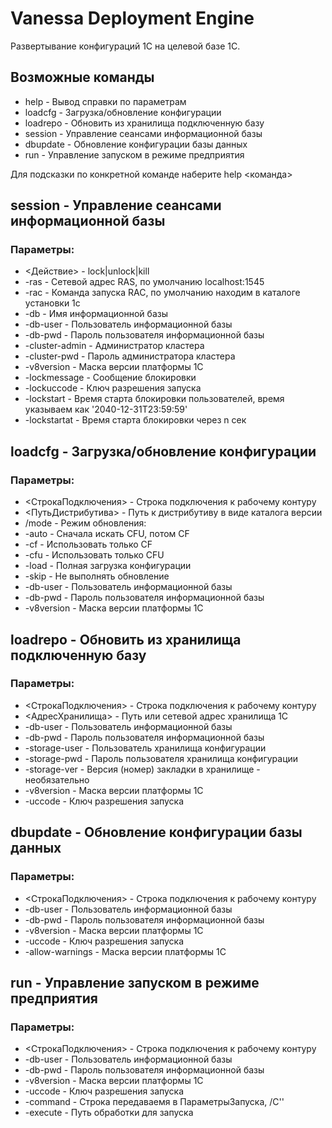 # Vanessa Deployment Engine

Развертывание конфигураций 1С на целевой базе 1С.

## Возможные команды

* help      - Вывод справки по параметрам
* loadcfg   - Загрузка/обновление конфигурации
* loadrepo  - Обновить из хранилища подключенную базу
* session   - Управление сеансами информационной базы
* dbupdate  - Обновление конфигурации базы данных
* run       - Управление запуском в режиме предприятия

Для подсказки по конкретной команде наберите help <команда>

## session - Управление сеансами информационной базы

### Параметры:
* <Действие> - lock|unlock|kill
* -ras - Сетевой адрес RAS, по умолчанию localhost:1545
* -rac - Команда запуска RAC, по умолчанию находим в каталоге установки 1с
* -db - Имя информационной базы
* -db-user - Пользователь информационной базы
* -db-pwd - Пароль пользователя информационной базы
* -cluster-admin - Администратор кластера
* -cluster-pwd - Пароль администратора кластера
* -v8version - Маска версии платформы 1С
* -lockmessage - Сообщение блокировки
* -lockuccode - Ключ разрешения запуска
* -lockstart - Время старта блокировки пользователей, время указываем как '2040-12-31T23:59:59'
* -lockstartat - Время старта блокировки через n сек


## loadcfg - Загрузка/обновление конфигурации

### Параметры:

* <СтрокаПодключения> - Строка подключения к рабочему контуру
* <ПутьДистрибутива> - Путь к дистрибутиву в виде каталога версии
* /mode - Режим обновления:
 *	-auto - Сначала искать CFU, потом CF
 *	-cf   - Использовать только CF
 *	-cfu  - Использовать только CFU
 *	-load - Полная загрузка конфигурации
 *	-skip - Не выполнять обновление
* -db-user - Пользователь информационной базы
* -db-pwd - Пароль пользователя информационной базы
* -v8version - Маска версии платформы 1С

## loadrepo - Обновить из хранилища подключенную базу

### Параметры:

* <СтрокаПодключения> - Строка подключения к рабочему контуру
* <АдресХранилища> - Путь или сетевой адрес хранилища 1С
* -db-user - Пользователь информационной базы
* -db-pwd - Пароль пользователя информационной базы
* -storage-user - Пользователь хранилища конфигурации
* -storage-pwd - Пароль пользователя хранилища конфигурации
* -storage-ver - Версия (номер) закладки в хранилище - необязательно
* -v8version - Маска версии платформы 1С
* -uccode - Ключ разрешения запуска


## dbupdate - Обновление конфигурации базы данных

### Параметры:

* <СтрокаПодключения> - Строка подключения к рабочему контуру
* -db-user - Пользователь информационной базы
* -db-pwd - Пароль пользователя информационной базы
* -v8version - Маска версии платформы 1С
* -uccode - Ключ разрешения запуска
* -allow-warnings - Маска версии платформы 1С

## run - Управление запуском в режиме предприятия

### Параметры:
 
* <СтрокаПодключения> - Строка подключения к рабочему контуру
* -db-user - Пользователь информационной базы
* -db-pwd - Пароль пользователя информационной базы
* -v8version - Маска версии платформы 1С
* -uccode - Ключ разрешения запуска
* -command - Строка передаваемя в ПараметрыЗапуска, /C''
* -execute - Путь обработки для запуска


